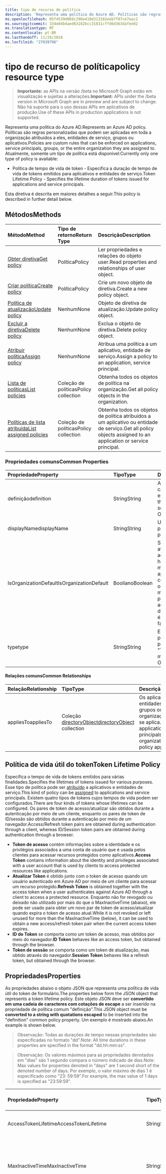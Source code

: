```yaml
---
title: tipo de recurso de política
description: 'Representa uma política do Azure AD. Políticas são regras personalizadas que podem ser aplicadas em toda a organização atribuídos a eles, entidades de serviço, grupos ou aplicativos. Atualmente, somente um tipo de política está disponível:'
ms.openlocfilehash: 05f4539d069c290a410d313102eeb7f87ce7eac2
ms.sourcegitcommit: 334e84b4aed63162bcc31831cffd6d363dafee02
ms.translationtype: MT
ms.contentlocale: pt-BR
ms.lasthandoff: 11/29/2018
ms.locfileid: "27039796"
---
```

# <a name="policy-resource-type"></a><span data-ttu-id="693e0-105">tipo de recurso de política</span><span class="sxs-lookup"><span data-stu-id="693e0-105">policy resource type</span></span>

> <span data-ttu-id="693e0-106">**Importante:** as APIs na versão /beta no Microsoft Graph estão em visualização e sujeitas a alterações.</span><span class="sxs-lookup"><span data-stu-id="693e0-106">**Important:** APIs under the /beta version in Microsoft Graph are in preview and are subject to change.</span></span> <span data-ttu-id="693e0-107">Não há suporte para o uso dessas APIs em aplicativos de produção.</span><span class="sxs-lookup"><span data-stu-id="693e0-107">Use of these APIs in production applications is not supported.</span></span>

<span data-ttu-id="693e0-108">Representa uma política do Azure AD.</span><span class="sxs-lookup"><span data-stu-id="693e0-108">Represents an Azure AD policy.</span></span> <span data-ttu-id="693e0-109">Políticas são regras personalizadas que podem ser aplicadas em toda a organização atribuídos a eles, entidades de serviço, grupos ou aplicativos.</span><span class="sxs-lookup"><span data-stu-id="693e0-109">Policies are custom rules that can be enforced on applications, service principals, groups, or the entire organization they are assigned to.</span></span> <span data-ttu-id="693e0-110">Atualmente, somente um tipo de política está disponível:</span><span class="sxs-lookup"><span data-stu-id="693e0-110">Currently only one type of policy is available:</span></span>

- <span data-ttu-id="693e0-111">Política de tempo de vida de token - Especifica a duração de tempo de vida de tokens emitidos para aplicativos e entidades de serviço.</span><span class="sxs-lookup"><span data-stu-id="693e0-111">Token Lifetime Policy - Specifies the lifetime duration of tokens issued for applications and service principals.</span></span>

<span data-ttu-id="693e0-112">Esta diretiva é descrita em maiores detalhes a seguir.</span><span class="sxs-lookup"><span data-stu-id="693e0-112">This policy is described in further detail below.</span></span>

## <a name="methods"></a><span data-ttu-id="693e0-113">Métodos</span><span class="sxs-lookup"><span data-stu-id="693e0-113">Methods</span></span>
| <span data-ttu-id="693e0-114">Método</span><span class="sxs-lookup"><span data-stu-id="693e0-114">Method</span></span>       | <span data-ttu-id="693e0-115">Tipo de retorno</span><span class="sxs-lookup"><span data-stu-id="693e0-115">Return Type</span></span>  |<span data-ttu-id="693e0-116">Descrição</span><span class="sxs-lookup"><span data-stu-id="693e0-116">Description</span></span>|
|:---------------|:--------|:----------|
| [<span data-ttu-id="693e0-117">Obter diretiva</span><span class="sxs-lookup"><span data-stu-id="693e0-117">Get policy</span></span>](../api/policy-get.md) |<span data-ttu-id="693e0-118">Política</span><span class="sxs-lookup"><span data-stu-id="693e0-118">Policy</span></span>|<span data-ttu-id="693e0-119">Ler propriedades e relações do objeto user.</span><span class="sxs-lookup"><span data-stu-id="693e0-119">Read properties and relationships of user object.</span></span>|
|[<span data-ttu-id="693e0-120">Criar política</span><span class="sxs-lookup"><span data-stu-id="693e0-120">Create policy</span></span>](../api/policy-post.md)|<span data-ttu-id="693e0-121">Política</span><span class="sxs-lookup"><span data-stu-id="693e0-121">Policy</span></span>|<span data-ttu-id="693e0-122">Crie um novo objeto de diretiva.</span><span class="sxs-lookup"><span data-stu-id="693e0-122">Create a new policy object.</span></span>|
|[<span data-ttu-id="693e0-123">Política de atualização</span><span class="sxs-lookup"><span data-stu-id="693e0-123">Update policy</span></span>](../api/policy-update.md)|<span data-ttu-id="693e0-124">Nenhum</span><span class="sxs-lookup"><span data-stu-id="693e0-124">None</span></span>|<span data-ttu-id="693e0-125">Objeto de diretiva de atualização.</span><span class="sxs-lookup"><span data-stu-id="693e0-125">Update policy object.</span></span>|
|[<span data-ttu-id="693e0-126">Excluir a diretiva</span><span class="sxs-lookup"><span data-stu-id="693e0-126">Delete policy</span></span>](../api/policy-delete.md)|<span data-ttu-id="693e0-127">Nenhum</span><span class="sxs-lookup"><span data-stu-id="693e0-127">None</span></span>|<span data-ttu-id="693e0-128">Exclua o objeto de diretiva.</span><span class="sxs-lookup"><span data-stu-id="693e0-128">Delete policy object.</span></span>|
|[<span data-ttu-id="693e0-129">Atribuir política</span><span class="sxs-lookup"><span data-stu-id="693e0-129">Assign policy</span></span>](../api/policy-assign.md)|<span data-ttu-id="693e0-130">Nenhum</span><span class="sxs-lookup"><span data-stu-id="693e0-130">None</span></span>|<span data-ttu-id="693e0-131">Atribua uma política a um aplicativo, entidade de serviço.</span><span class="sxs-lookup"><span data-stu-id="693e0-131">Assign a policy to an application, service principal.</span></span>|
|[<span data-ttu-id="693e0-132">Lista de políticas</span><span class="sxs-lookup"><span data-stu-id="693e0-132">List policies</span></span>](../api/policy-list.md)|<span data-ttu-id="693e0-133">Coleção de políticas</span><span class="sxs-lookup"><span data-stu-id="693e0-133">Policy collection</span></span>|<span data-ttu-id="693e0-134">Obtenha todos os objetos de política na organização.</span><span class="sxs-lookup"><span data-stu-id="693e0-134">Get all policy objects in the organization.</span></span>|
|[<span data-ttu-id="693e0-135">Políticas de lista atribuída</span><span class="sxs-lookup"><span data-stu-id="693e0-135">List assigned policies</span></span>](../api/policy-list-assigned.md)|<span data-ttu-id="693e0-136">Coleção de políticas</span><span class="sxs-lookup"><span data-stu-id="693e0-136">Policy collection</span></span>|<span data-ttu-id="693e0-137">Obtenha todos os objetos de política atribuídos a um aplicativo ou entidade de serviço.</span><span class="sxs-lookup"><span data-stu-id="693e0-137">Get all policy objects assigned to an application or service principal.</span></span>|

### <a name="common-properties"></a><span data-ttu-id="693e0-138">Propriedades comuns</span><span class="sxs-lookup"><span data-stu-id="693e0-138">Common Properties</span></span>
| <span data-ttu-id="693e0-139">Propriedade</span><span class="sxs-lookup"><span data-stu-id="693e0-139">Property</span></span>     | <span data-ttu-id="693e0-140">Tipo</span><span class="sxs-lookup"><span data-stu-id="693e0-140">Type</span></span>   |<span data-ttu-id="693e0-141">Descrição</span><span class="sxs-lookup"><span data-stu-id="693e0-141">Description</span></span>|
|:---------------|:--------|:----------|
|<span data-ttu-id="693e0-142">definição</span><span class="sxs-lookup"><span data-stu-id="693e0-142">definition</span></span>|<span data-ttu-id="693e0-143">String</span><span class="sxs-lookup"><span data-stu-id="693e0-143">String</span></span>|<span data-ttu-id="693e0-144">A versão de cadeia de caracteres da diretiva específica.</span><span class="sxs-lookup"><span data-stu-id="693e0-144">The string version of the specific policy.</span></span> <span data-ttu-id="693e0-145">Veja a seguir.</span><span class="sxs-lookup"><span data-stu-id="693e0-145">See below.</span></span> <span data-ttu-id="693e0-146">Obrigatório.</span><span class="sxs-lookup"><span data-stu-id="693e0-146">Required.</span></span>|
|<span data-ttu-id="693e0-147">displayName</span><span class="sxs-lookup"><span data-stu-id="693e0-147">displayName</span></span>|<span data-ttu-id="693e0-148">String</span><span class="sxs-lookup"><span data-stu-id="693e0-148">String</span></span>|<span data-ttu-id="693e0-149">Um nome personalizado para a política.</span><span class="sxs-lookup"><span data-stu-id="693e0-149">A custom name for the policy.</span></span> <span data-ttu-id="693e0-150">Obrigatório.</span><span class="sxs-lookup"><span data-stu-id="693e0-150">Required.</span></span>|
|<span data-ttu-id="693e0-151">IsOrganizationDefault</span><span class="sxs-lookup"><span data-stu-id="693e0-151">IsOrganizationDefault</span></span>|<span data-ttu-id="693e0-152">Booliano</span><span class="sxs-lookup"><span data-stu-id="693e0-152">Boolean</span></span>|<span data-ttu-id="693e0-153">Se definido como verdadeiro, ativa essa diretiva.</span><span class="sxs-lookup"><span data-stu-id="693e0-153">If set to true, activates this policy.</span></span> <span data-ttu-id="693e0-154">Pode haver várias políticas para o mesmo tipo de política, mas apenas um pode ser ativado como o padrão da organização.</span><span class="sxs-lookup"><span data-stu-id="693e0-154">There can be many policies for the same policy type, but only one can be activated as the organization default.</span></span> <span data-ttu-id="693e0-155">Opcional, valor padrão é false.</span><span class="sxs-lookup"><span data-stu-id="693e0-155">Optional, default value is false.</span></span>|
|<span data-ttu-id="693e0-156">type</span><span class="sxs-lookup"><span data-stu-id="693e0-156">type</span></span>|<span data-ttu-id="693e0-157">String</span><span class="sxs-lookup"><span data-stu-id="693e0-157">String</span></span>|<span data-ttu-id="693e0-158">Especifica o tipo de política.</span><span class="sxs-lookup"><span data-stu-id="693e0-158">Specifies the type of policy.</span></span> <span data-ttu-id="693e0-159">No momento deve ser "TokenLifetimePolicy".</span><span class="sxs-lookup"><span data-stu-id="693e0-159">Currently must be "TokenLifetimePolicy".</span></span> <span data-ttu-id="693e0-160">Obrigatório.</span><span class="sxs-lookup"><span data-stu-id="693e0-160">Required.</span></span>|

#### <a name="common-relationships"></a><span data-ttu-id="693e0-161">Relações comuns</span><span class="sxs-lookup"><span data-stu-id="693e0-161">Common Relationships</span></span>
|<span data-ttu-id="693e0-162">Relação</span><span class="sxs-lookup"><span data-stu-id="693e0-162">Relationship</span></span>|<span data-ttu-id="693e0-163">Tipo</span><span class="sxs-lookup"><span data-stu-id="693e0-163">Type</span></span>|<span data-ttu-id="693e0-164">Descrição</span><span class="sxs-lookup"><span data-stu-id="693e0-164">Description</span></span>|
|:-------------|:-----------|:-----------|
|<span data-ttu-id="693e0-165">appliesTo</span><span class="sxs-lookup"><span data-stu-id="693e0-165">appliesTo</span></span>|<span data-ttu-id="693e0-166">Coleção [directoryObject](../resources/directoryobject.md)</span><span class="sxs-lookup"><span data-stu-id="693e0-166">[directoryObject](../resources/directoryobject.md) collection</span></span>|<span data-ttu-id="693e0-167">Os aplicativos, entidades de serviço, grupos ou organização a política se aplica.</span><span class="sxs-lookup"><span data-stu-id="693e0-167">The applications, service principals, groups, or organization the policy applies to.</span></span>|

## <a name="token-lifetime-policy"></a><span data-ttu-id="693e0-168">Política de vida útil do token</span><span class="sxs-lookup"><span data-stu-id="693e0-168">Token Lifetime Policy</span></span>
<span data-ttu-id="693e0-169">Especifica o tempo de vida de tokens emitidos para várias finalidades.</span><span class="sxs-lookup"><span data-stu-id="693e0-169">Specifies the lifetimes of tokens issued for various purposes.</span></span> <span data-ttu-id="693e0-170">Esse tipo de política pode ser [atribuído](../api/policy-assign.md) a aplicativos e entidades de serviço.</span><span class="sxs-lookup"><span data-stu-id="693e0-170">This kind of policy can be [assigned](../api/policy-assign.md) to applications and service principals.</span></span> <span data-ttu-id="693e0-171">Existem quatro tipos de tokens cujos tempos de vida podem ser configurados.</span><span class="sxs-lookup"><span data-stu-id="693e0-171">There are four kinds of tokens whose lifetimes can be configured.</span></span> <span data-ttu-id="693e0-172">Os pares de token de acesso/atualizar são obtidos durante a autenticação por meio de um cliente, enquanto os pares de token de ID/sessão são obtidos durante a autenticação por meio de um navegador.</span><span class="sxs-lookup"><span data-stu-id="693e0-172">Access/Refresh token pairs are obtained during authentication through a client, whereas ID/Session token pairs are obtained during authentication through a browser.</span></span>

- <span data-ttu-id="693e0-173">**Token de acesso** contém informações sobre a identidade e os privilégios associados a uma conta de usuário que é usada pelos clientes para acessar recursos protegidos como aplicativos.</span><span class="sxs-lookup"><span data-stu-id="693e0-173">**Access Token** contains information about the identity and privileges associated with a user account that is used by clients to access protected resources like applications.</span></span>
- <span data-ttu-id="693e0-174">**Atualizar Token** é obtido junto com o token de acesso quando um usuário autenticado em Azure AD por meio de um cliente para acessar um recurso protegido.</span><span class="sxs-lookup"><span data-stu-id="693e0-174">**Refresh Token** is obtained together with the access token when a user authenticates against Azure AD through a client to access a protected resource.</span></span> <span data-ttu-id="693e0-175">Enquanto não for revogado ou deixado não utilizado por mais do que o MaxInactiveTime (abaixo), ele pode ser usado para obter um novo par de token de acesso/atualizar quando expira o token de acesso atual.</span><span class="sxs-lookup"><span data-stu-id="693e0-175">While it is not revoked or left unused for more than the MaxInactiveTime (below), it can be used to obtain a new access/refresh token pair when the current access token expires.</span></span>
- <span data-ttu-id="693e0-176">**ID do Token** se comporta como um token de acesso, mas obtidos por meio do navegador.</span><span class="sxs-lookup"><span data-stu-id="693e0-176">**ID Token** behaves like an access token, but obtained through the browser.</span></span>
- <span data-ttu-id="693e0-177">**Token de sessão** se comporta como um token de atualização, mas obtido através do navegador.</span><span class="sxs-lookup"><span data-stu-id="693e0-177">**Session Token** behaves like a refresh token, but obtained through the browser.</span></span>

## <a name="properties"></a><span data-ttu-id="693e0-178">Propriedades</span><span class="sxs-lookup"><span data-stu-id="693e0-178">Properties</span></span>
<span data-ttu-id="693e0-179">As propriedades abaixo o objeto JSON que representa uma política de vida útil do token de formulário.</span><span class="sxs-lookup"><span data-stu-id="693e0-179">The properties below form the JSON object that represents a token lifetime policy.</span></span> <span data-ttu-id="693e0-180">Este objeto JSON deve ser **convertido em uma cadeia de caracteres com cotações de escape** a ser inserido na propriedade de política comum "definição".</span><span class="sxs-lookup"><span data-stu-id="693e0-180">This JSON object must be **converted to a string with quotations escaped** to be inserted into the "definition" common policy property.</span></span> <span data-ttu-id="693e0-181">Um exemplo é mostrado abaixo.</span><span class="sxs-lookup"><span data-stu-id="693e0-181">An example is shown below.</span></span>

><span data-ttu-id="693e0-182">Observação: Todas as durações de tempo nessas propriedades são especificadas no formato "dd".</span><span class="sxs-lookup"><span data-stu-id="693e0-182">Note: All time durations in these properties are specified in the format "dd.hh:mm:ss".</span></span>

><span data-ttu-id="693e0-183">Observação: Os valores máximos para as propriedades denotados em "dias" são 1 segundo compara o número indicado de dias.</span><span class="sxs-lookup"><span data-stu-id="693e0-183">Note: Max values for properties denoted in "days" are 1 second short of the denoted number of days.</span></span> <span data-ttu-id="693e0-184">Por exemplo, o valor máximo de dias 1 é especificado como "23: 59:59".</span><span class="sxs-lookup"><span data-stu-id="693e0-184">For example, the max value of 1 days is specified as "23:59:59".</span></span>

| <span data-ttu-id="693e0-185">Propriedade</span><span class="sxs-lookup"><span data-stu-id="693e0-185">Property</span></span>     | <span data-ttu-id="693e0-186">Tipo</span><span class="sxs-lookup"><span data-stu-id="693e0-186">Type</span></span>   |<span data-ttu-id="693e0-187">Descrição</span><span class="sxs-lookup"><span data-stu-id="693e0-187">Description</span></span>| <span data-ttu-id="693e0-188">Valor min</span><span class="sxs-lookup"><span data-stu-id="693e0-188">Min Value</span></span> | <span data-ttu-id="693e0-189">Valor max</span><span class="sxs-lookup"><span data-stu-id="693e0-189">Max Value</span></span> | <span data-ttu-id="693e0-190">Valor padrão</span><span class="sxs-lookup"><span data-stu-id="693e0-190">Default Value</span></span>|
|:---------------|:--------|:----------|:--------|:--------|:----|
|<span data-ttu-id="693e0-191">AccessTokenLifetime</span><span class="sxs-lookup"><span data-stu-id="693e0-191">AccessTokenLifetime</span></span>|<span data-ttu-id="693e0-192">String</span><span class="sxs-lookup"><span data-stu-id="693e0-192">String</span></span>|<span data-ttu-id="693e0-193">Controla quanto tempo **acesso e tokens de ID** são considerados válidos.</span><span class="sxs-lookup"><span data-stu-id="693e0-193">Controls how long **both access and ID tokens** are considered valid.</span></span>|<span data-ttu-id="693e0-194">10 minutos</span><span class="sxs-lookup"><span data-stu-id="693e0-194">10 minutes</span></span>|<span data-ttu-id="693e0-195">1 dia</span><span class="sxs-lookup"><span data-stu-id="693e0-195">1 day</span></span>|<span data-ttu-id="693e0-196">1 hora</span><span class="sxs-lookup"><span data-stu-id="693e0-196">1 hour</span></span>|
|<span data-ttu-id="693e0-197">MaxInactiveTime</span><span class="sxs-lookup"><span data-stu-id="693e0-197">MaxInactiveTime</span></span>|<span data-ttu-id="693e0-198">String</span><span class="sxs-lookup"><span data-stu-id="693e0-198">String</span></span>|<span data-ttu-id="693e0-199">Controla como antigo um token de atualização pode ser antes de um cliente não pode usá-lo para recuperar um novo par de token de acesso/atualizar para acessar um recurso.</span><span class="sxs-lookup"><span data-stu-id="693e0-199">Controls how old a refresh token can be before a client can no longer use it to retrieve a new access/refresh token pair to access a resource.</span></span>|<span data-ttu-id="693e0-200">10 minutos</span><span class="sxs-lookup"><span data-stu-id="693e0-200">10 minutes</span></span>|<span data-ttu-id="693e0-201">90 dias</span><span class="sxs-lookup"><span data-stu-id="693e0-201">90 days</span></span>|<span data-ttu-id="693e0-202">14 dias</span><span class="sxs-lookup"><span data-stu-id="693e0-202">14 days</span></span>|
|<span data-ttu-id="693e0-203">MaxAgeSingleFactor</span><span class="sxs-lookup"><span data-stu-id="693e0-203">MaxAgeSingleFactor</span></span>|<span data-ttu-id="693e0-204">String</span><span class="sxs-lookup"><span data-stu-id="693e0-204">String</span></span>|<span data-ttu-id="693e0-205">Controles quanto tempo um usuário pode continuar usando tokens de atualização para obter acesso/atualizar novo pares de tokens após a última vez em que eles autenticados com êxito com apenas um fator único.</span><span class="sxs-lookup"><span data-stu-id="693e0-205">Controls how long a user can continue to use refresh tokens to get new access/refresh token pairs after the last time they authenticated successfully with only a single factor.</span></span> <span data-ttu-id="693e0-206">Porque o fator único é considerado menos seguro que a autenticação multifator, recomenda-se essa diretiva estiver definida como um valor igual ou menor que o MultiFactorRefreshTokenMaxAge.</span><span class="sxs-lookup"><span data-stu-id="693e0-206">Because single-factor is considered less secure than multi-factor authentication, it is recommended that this policy is set to an equal or lesser value than the MultiFactorRefreshTokenMaxAge.</span></span>|<span data-ttu-id="693e0-207">10 minutos</span><span class="sxs-lookup"><span data-stu-id="693e0-207">10 minutes</span></span>|<span data-ttu-id="693e0-208">até revogado</span><span class="sxs-lookup"><span data-stu-id="693e0-208">until-revoked</span></span>|<span data-ttu-id="693e0-209">365 dias ou até revogado</span><span class="sxs-lookup"><span data-stu-id="693e0-209">365 days or until-revoked</span></span>|
|<span data-ttu-id="693e0-210">MaxAgeMultiFactor</span><span class="sxs-lookup"><span data-stu-id="693e0-210">MaxAgeMultiFactor</span></span>|<span data-ttu-id="693e0-211">String</span><span class="sxs-lookup"><span data-stu-id="693e0-211">String</span></span>|<span data-ttu-id="693e0-212">Controles quanto tempo um usuário pode continuar usando tokens de atualização para obter acesso/atualizar novo pares de tokens após a última vez em que eles autenticados com êxito com vários fatores.</span><span class="sxs-lookup"><span data-stu-id="693e0-212">Controls how long a user can continue to use refresh tokens to get new access/refresh token pairs after the last time they authenticated successfully with multi factors.</span></span>|<span data-ttu-id="693e0-213">10 minutos</span><span class="sxs-lookup"><span data-stu-id="693e0-213">10 minutes</span></span>|<span data-ttu-id="693e0-214">até revogado</span><span class="sxs-lookup"><span data-stu-id="693e0-214">until-revoked</span></span>|<span data-ttu-id="693e0-215">365 dias ou até revogado</span><span class="sxs-lookup"><span data-stu-id="693e0-215">365 days or until-revoked</span></span>|
|<span data-ttu-id="693e0-216">MaxAgeSessionSingleFactor</span><span class="sxs-lookup"><span data-stu-id="693e0-216">MaxAgeSessionSingleFactor</span></span>|<span data-ttu-id="693e0-217">String</span><span class="sxs-lookup"><span data-stu-id="693e0-217">String</span></span>|<span data-ttu-id="693e0-218">Controles quanto tempo um usuário pode continuar usando tokens de sessão para obter tokens do novos ID/sessão após a última vez em que eles autenticado com sucesso com apenas um fator único.</span><span class="sxs-lookup"><span data-stu-id="693e0-218">Controls how long a user can continue to use session tokens to get new ID/session tokens after the last time they authenticated successfully with only a single factor.</span></span> <span data-ttu-id="693e0-219">Como o fator único é considerado menos seguro que a autenticação multifator, é recomendável que essa diretiva estiver definida como um valor igual ou menor que o MultiFactorSessionTokenMaxAge</span><span class="sxs-lookup"><span data-stu-id="693e0-219">Because single-factor is considered less secure than multi-factor authentication, it is recommended that this policy is set to an equal or lesser value than the MultiFactorSessionTokenMaxAge</span></span>|<span data-ttu-id="693e0-220">10 minutos</span><span class="sxs-lookup"><span data-stu-id="693e0-220">10 minutes</span></span>|<span data-ttu-id="693e0-221">até revogado</span><span class="sxs-lookup"><span data-stu-id="693e0-221">until-revoked</span></span>|<span data-ttu-id="693e0-222">365 ou até revogado</span><span class="sxs-lookup"><span data-stu-id="693e0-222">365 or until-revoked</span></span>|
|<span data-ttu-id="693e0-223">MaxAgeSessionMultiFactor</span><span class="sxs-lookup"><span data-stu-id="693e0-223">MaxAgeSessionMultiFactor</span></span>|<span data-ttu-id="693e0-224">String</span><span class="sxs-lookup"><span data-stu-id="693e0-224">String</span></span>|<span data-ttu-id="693e0-225">Controles quanto tempo um usuário pode continuar usando tokens de sessão para obter tokens do novos ID/sessão após a última vez em que eles autenticado com sucesso com vários fatores.</span><span class="sxs-lookup"><span data-stu-id="693e0-225">Controls how long a user can continue to use session tokens to get new ID/session tokens after the last time they authenticated successfully with multi factors.</span></span>|<span data-ttu-id="693e0-226">10 minutos</span><span class="sxs-lookup"><span data-stu-id="693e0-226">10 minutes</span></span>|<span data-ttu-id="693e0-227">até revogado</span><span class="sxs-lookup"><span data-stu-id="693e0-227">until-revoked</span></span>|<span data-ttu-id="693e0-228">365 ou até revogado</span><span class="sxs-lookup"><span data-stu-id="693e0-228">365 or until-revoked</span></span>|
|<span data-ttu-id="693e0-229">Version</span><span class="sxs-lookup"><span data-stu-id="693e0-229">Version</span></span>|<span data-ttu-id="693e0-230">Inteiro</span><span class="sxs-lookup"><span data-stu-id="693e0-230">Integer</span></span>|<span data-ttu-id="693e0-231">Defina o valor de 1.</span><span class="sxs-lookup"><span data-stu-id="693e0-231">Set value of 1.</span></span> <span data-ttu-id="693e0-232">Obrigatório.</span><span class="sxs-lookup"><span data-stu-id="693e0-232">Required.</span></span>|<span data-ttu-id="693e0-233">Nenhum</span><span class="sxs-lookup"><span data-stu-id="693e0-233">None</span></span>|<span data-ttu-id="693e0-234">Nenhum</span><span class="sxs-lookup"><span data-stu-id="693e0-234">None</span></span>|<span data-ttu-id="693e0-235">Nenhum</span><span class="sxs-lookup"><span data-stu-id="693e0-235">None</span></span>|

## <a name="json-representation"></a><span data-ttu-id="693e0-236">Representação JSON</span><span class="sxs-lookup"><span data-stu-id="693e0-236">JSON representation</span></span>
<span data-ttu-id="693e0-237">Veja a seguir uma representação JSON do recurso.</span><span class="sxs-lookup"><span data-stu-id="693e0-237">Here is a JSON representation of the resource.</span></span>

```json
{
  "definition":["{\"TokenLifetimePolicy\":{\"Version\":1,\"AccessTokenLifetime\":\"8:00:00\",\"MaxInactiveTime\":\"20:00:00\",}}"],
  "displayName":"Test Policy",
  "isOrganizationDefault":false,
  "type":"TokenLifetimePolicy",
}
```
